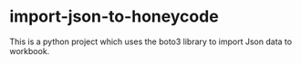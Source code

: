 # import-json-to-honeycode
This is a python project which uses the boto3 library to import Json data to workbook.
